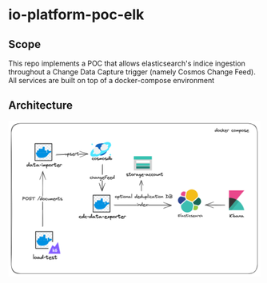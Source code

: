 # io-platform-poc-elk

## Scope
This repo implements a POC that allows elasticsearch's indice ingestion throughout a Change Data Capture
trigger (namely Cosmos Change Feed).
All services are built on top of a docker-compose environment

## Architecture
![Alt text](image.png)